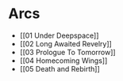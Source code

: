 # Arcs
* [[01 Under Deepspace]]
* [[02 Long Awaited Revelry]]
* [[03 Prologue To Tomorrow]]
* [[04 Homecoming Wings]]
* [[05 Death and Rebirth]]
